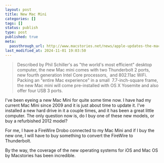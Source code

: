 ```yaml
---
layout: post
title: New Mac Mini
categories: []
tags: []
status: publish
type: post
published: true
meta:
  passthrough_url: http://www.macstories.net/news/apple-updates-the-mac-mini-with-faster-processors-thunderbolt-ports/
last_modified_at: 2024-11-01 19:03:50
---
```


>Described by Phil Schiller's as "the world's most efficient" desktop computer, the new Mac mini comes with two Thunderbolt 2 ports, new fourth generation Intel Core processors,  and 802.11ac WiFi. Packing an "entire Mac experience" in a small  7.7-inch-square frame, the new Mac mini will come pre-installed with OS X Yosemite and also offer four USB 3 ports.



I've been eyeing a new Mac Mini for quite some time now. I have had my current Mac Mini since 2009 and it is just about time to update it. I've installed a new hard drive in it a couple times, and it has been a great little computer. The only question now is, do I buy one of these new models, or buy a refurbished 2012 model?


For me, I have a FireWire Drobo connected to my Mac Mini and if I buy the new one, I will have to buy something to convert the FireWire to Thunderbolt.


By the way, the coverage of the new operating systems for iOS and Mac OS by Macstories has been incredible.
